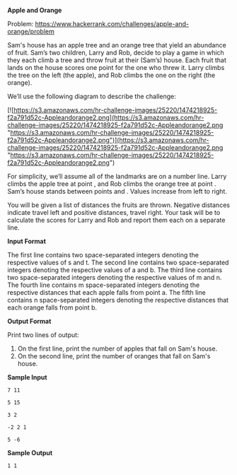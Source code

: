 **Apple and Orange**

Problem: https://www.hackerrank.com/challenges/apple-and-orange/problem

Sam's house has an apple tree and an orange tree that yield an abundance of fruit. Sam’s two children, Larry and Rob, decide to play a game in which they each climb a tree and throw fruit at their (Sam’s) house. Each fruit that lands on the house scores one point for the one who threw it. Larry climbs the tree on the left (the apple), and Rob climbs the one on the right (the orange).

We’ll use the following diagram to describe the challenge:

[![https://s3.amazonaws.com/hr-challenge-images/25220/1474218925-f2a791d52c-Appleandorange2.png](https://s3.amazonaws.com/hr-challenge-images/25220/1474218925-f2a791d52c-Appleandorange2.png "https://s3.amazonaws.com/hr-challenge-images/25220/1474218925-f2a791d52c-Appleandorange2.png")](https://s3.amazonaws.com/hr-challenge-images/25220/1474218925-f2a791d52c-Appleandorange2.png "https://s3.amazonaws.com/hr-challenge-images/25220/1474218925-f2a791d52c-Appleandorange2.png")

For simplicity, we’ll assume all of the landmarks are on a number line. Larry climbs the apple tree at point , and Rob climbs the orange tree at point . Sam’s house stands between points  and . Values increase from left to right.

You will be given a list of distances the fruits are thrown. Negative distances indicate travel left and positive distances, travel right. Your task will be to calculate the scores for Larry and Rob and report them each on a separate line.

**Input Format**

The first line contains two space-separated integers denoting the respective values of s and t. 
The second line contains two space-separated integers denoting the respective values of a and b. 
The third line contains two space-separated integers denoting the respective values of m and n. 
The fourth line contains m space-separated integers denoting the respective distances that each apple falls from point a. 
The fifth line contains n space-separated integers denoting the respective distances that each orange falls from point b.

**Output Format**

Print two lines of output:

1. On the first line, print the number of apples that fall on Sam's house.
2. On the second line, print the number of oranges that fall on Sam's house.

**Sample Input**

`7 11`

`5 15`

`3 2`

`-2 2 1`

`5 -6`

**Sample Output**

`1 1`
